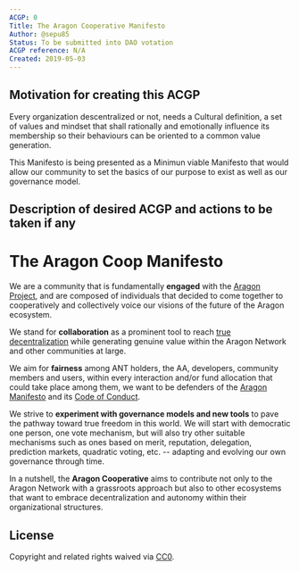 ```yaml
---
ACGP: 0 
Title: The Aragon Cooperative Manifesto
Author: @sepu85
Status: To be submitted into DAO votation 
ACGP reference: N/A
Created: 2019-05-03
---
```


## Motivation for creating this ACGP

Every organization descentralized or not, needs a Cultural definition, a set of values and mindset that shall rationally and emotionally influence its membership so their behaviours can be oriented to a common value generation.

This Manifesto is being presented as a Minimun viable Manifesto that would allow our community to set the basics of our purpose to exist as well as our governance model.

## Description of desired ACGP and actions to be taken if any

# The Aragon Coop Manifesto

We are a community that is fundamentally **engaged** with the [Aragon Project](https://aragon.org/project), and are composed of individuals that decided to come together to cooperatively and collectively voice our visions of the future of the Aragon ecosystem.

We stand for **collaboration** as a prominent tool to reach [true decentralization](https://www.youtube.com/watch?v=z9_DcXKC-Cs) while generating genuine value within the Aragon Network and other communities at large.

We aim for **fairness** among ANT holders, the AA, developers, community members and users, within every interaction and/or fund allocation that could take place among them, we want to be defenders of the [Aragon Manifesto](https://github.com/aragon/AGPs/blob/master/AGPs/AGP-0.md) and its [Code of Conduct](https://wiki.aragon.org/documentation/Code_of_Conduct/).

We strive to **experiment with governance models and new tools** to pave the pathway toward true freedom in this world. We will  start with democratic one person, one vote mechanism, but will also try other suitable mechanisms such as ones based on merit, reputation, delegation, prediction markets, quadratic voting, etc. -- adapting and evolving our own governance through time.

In a nutshell, the **Aragon Cooperative** aims to contribute not only to the Aragon Network with a grassroots approach but also to other ecosystems that want to embrace decentralization and autonomy within their organizational structures.

## License
Copyright and related rights waived via [CC0](https://creativecommons.org/publicdomain/zero/1.0/).
